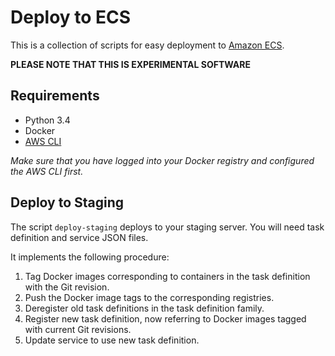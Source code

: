 # Deploy to ECS
This is a collection of scripts for easy deployment to [Amazon ECS](http://docs.aws.amazon.com/AmazonECS/latest/developerguide/Welcome.html).

**PLEASE NOTE THAT THIS IS EXPERIMENTAL SOFTWARE**

## Requirements
- Python 3.4
- Docker
- [AWS CLI](https://aws.amazon.com/cli/)

*Make sure that you have logged into your Docker registry and configured the AWS CLI first.*

## Deploy to Staging
The script `deploy-staging` deploys to your staging server. You will need task definition and
service JSON files.

It implements the following procedure:

1. Tag Docker images corresponding to containers in the task definition with the Git revision.
2. Push the Docker image tags to the corresponding registries.
3. Deregister old task definitions in the task definition family.
4. Register new task definition, now referring to Docker images tagged with current Git revisions.
5. Update service to use new task definition.
